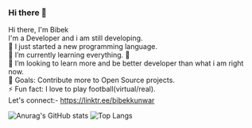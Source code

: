 ### Hi there 👋
Hi there, I'm Bibek<br>
I'm a Developer and i am still developing.<br>
🤞 I just started a new programming language.<br>
🌱 I’m currently learning everything. 🤣<br>
👯 I’m looking to learn more and be better developer than what i am right now.<br>
🥅 Goals: Contribute more to Open Source projects.<br>
⚡ Fun fact: I love to play football(virtual/real).<br>
Let's connect:- https://linktr.ee/bibekkunwar

![Anurag's GitHub stats](https://github-readme-stats.vercel.app/api?username=BBK010&show_icons=true&theme=radical)
![Top Langs](https://github-readme-stats.vercel.app/api/top-langs/?username=BBK010)
